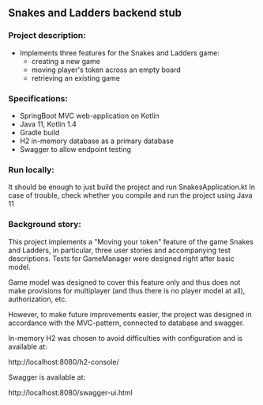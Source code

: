 ## Snakes and Ladders backend stub
### Project description:
* Implements three features for the Snakes and Ladders game:
    * creating a new game
    * moving player's token across an empty board
    * retrieving an existing game

### Specifications:
* SpringBoot MVC web-application on Kotlin
* Java 11, Kotlin 1.4
* Gradle build
* H2 in-memory database as a primary database
* Swagger to allow endpoint testing

### Run locally:
It should be enough to just build the project and run SnakesApplication.kt
In case of trouble, check whether you compile and run the project using Java 11

### Background story:
This project implements a "Moving your token" feature of the game Snakes and Ladders, in particular, three user stories and accompanying test descriptions. Tests for GameManager were designed right after basic model.   

Game model was designed to cover this feature only and thus does not make provisions for multiplayer (and thus there is no player model at all), authorization, etc.

However, to make future improvements easier, the project was designed in accordance with the MVC-pattern, connected to database and swagger.

In-memory H2 was chosen to avoid difficulties with configuration and is available at:

http://localhost:8080/h2-console/

Swagger is available at:

http://localhost:8080/swagger-ui.html